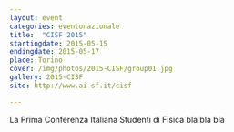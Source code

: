 ```yaml
---
layout: event
categories: eventonazionale
title:  "CISF 2015"
startingdate: 2015-05-15
endingdate: 2015-05-17
place: Torino
cover: /img/photos/2015-CISF/group01.jpg
gallery: 2015-CISF
site: http://www.ai-sf.it/cisf

---
```


La Prima Conferenza Italiana Studenti di Fisica bla bla bla
